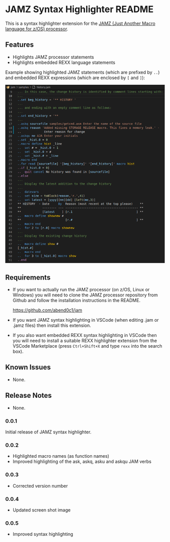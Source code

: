 # JAMZ Syntax Highlighter README

This is a syntax highlighter extension for the [JAMZ (Just Another Macro language for z/OS) processor](https://github.com/abend0c1/jam).

## Features

- Highlights JAMZ processor statements
- Highlights embedded REXX language statements

Example showing highlighted JAMZ statements (which are prefixed by `..`) and
embedded REXX expressions (which are enclosed by `[` and `]`):

![Image of JAMZ syntax highlighter](images/jamz-highlighter-screenshot.png)

## Requirements

- If you want to actually run the JAMZ processor (on z/OS, Linux or Windows) you will need to clone the JAMZ processor repository from Github and follow the installation instructions in the README.

  <https://github.com/abend0c1/jam>

- If you want JAMZ syntax highlighting in VSCode (when editing .jam or .jamz files) then install this extension.

- If you also want embedded REXX syntax highlighting in VSCode then you will need to install
  a suitable REXX highlighter extension from the VSCode Marketplace (press `Ctrl+Shift+X` and type `rexx` into the search box).

## Known Issues

- None.

## Release Notes

- None.

### 0.0.1

Initial release of JAMZ syntax highlighter.

### 0.0.2

- Highlighted macro names (as function names)
- Improved highlighting of the ask, askq, asku and askqu JAM verbs

### 0.0.3

- Corrected version number

### 0.0.4

- Updated screen shot image

### 0.0.5

- Improved syntax highlighting

